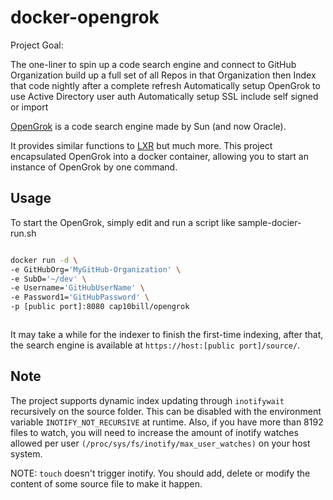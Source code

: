 # docker-opengrok

Project Goal:

The one-liner to spin up a code search engine and connect to GitHub Organization
build up a full set of all Repos in that Organization
then Index that code nightly after a complete refresh
Automatically setup OpenGrok to use Active Directory user auth
Automatically setup SSL include self signed or import

[OpenGrok](http://opengrok.github.io/OpenGrok/) is a code search engine 
made by Sun (and now Oracle). 

It provides similar functions to [LXR](http://lxr.linux.no/) but much more. 
This project encapsulated OpenGrok into a docker container, allowing you 
to start an instance of OpenGrok by one command.



## Usage

To start the OpenGrok, simply edit and run a script like sample-docier-run.sh

```sh

docker run -d \
-e GitHubOrg='MyGitHub-Organization' \
-e SubD='~/dev' \
-e Username='GitHubUserName' \
-e Password1='GitHubPassword' \
-p [public port]:8080 cap10bill/opengrok



```

It may take a while for the indexer to finish the first-time indexing, after
that, the search engine is available at `https://host:[public port]/source/`.

## Note

The project supports dynamic index updating through `inotifywait` recursively on the source folder. 
This can be disabled with the environment variable `INOTIFY_NOT_RECURSIVE` at runtime.
Also, if you have more than 8192 files to watch, you will need to increase the amount of inotify watches allowed per user `(/proc/sys/fs/inotify/max_user_watches)` on your host system.

NOTE: `touch` doesn't trigger inotify. You should add, delete or modify the content of some source file to make it happen.

